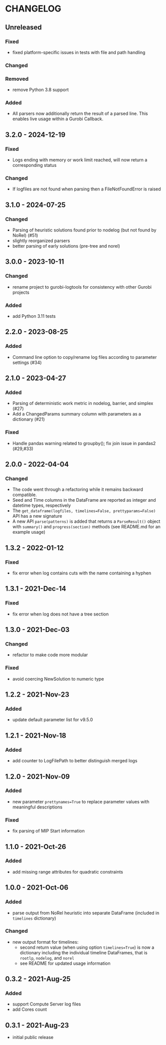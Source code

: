 # CHANGELOG
## Unreleased
### Fixed
- fixed platform-specific issues in tests with file and path handling
### Changed
### Removed
- remove Python 3.8 support
### Added
- All parsers now additionally return the result of a parsed line. This enables live usage within a Gurobi Callback.

## 3.2.0 - 2024-12-19
### Fixed
- Logs ending with memory or work limit reached, will now return a corresponding status
### Changed
- If logfiles are not found when parsing then a FileNotFoundError is raised

## 3.1.0 - 2024-07-25
### Changed
- Parsing of heuristic solutions found prior to nodelog (but not found by NoRel) (#51)
- slightly reorganized parsers
- better parsing of early solutions (pre-tree and norel)

## 3.0.0 - 2023-10-11
### Changed
- rename project to gurobi-logtools for consistency with other Gurobi projects
### Added
- add Python 3.11 tests

## 2.2.0 - 2023-08-25
### Added
- Command line option to copy/rename log files according to parameter settings (#34)

## 2.1.0 - 2023-04-27
### Added
- Parsing of deterministic work metric in nodelog, barrier, and simplex (#27)
- Add a ChangedParams summary column with parameters as a dictionary (#21)
### Fixed
- Handle pandas warning related to groupby(); fix join issue in pandas2 (#29,#33)

## 2.0.0 - 2022-04-04
### Changed
- The code went through a refactoring while it remains backward compatible.
- Seed and Time columns in the DataFrame are reported as integer and datetime types, respectively
- The `get_dataframe(logfiles, timelines=False, prettyparams=False)` API has a new signature
- A new API `parse(patterns)` is added that returns a `ParseResult()` object with `summary()` and `progress(section)` methods (see README.md for an example usage)


## 1.3.2 - 2022-01-12
### Fixed
- fix error when log contains cuts with the name containing a hyphen

## 1.3.1 - 2021-Dec-14
### Fixed
- fix error when log does not have a tree section

## 1.3.0 - 2021-Dec-03
### Changed
- refactor to make code more modular
### Fixed
- avoid coercing NewSolution to numeric type

## 1.2.2 - 2021-Nov-23
### Added
- update default parameter list for v9.5.0

## 1.2.1 - 2021-Nov-18
### Added
- add counter to LogFilePath to better distinguish merged logs

## 1.2.0 - 2021-Nov-09
### Added
- new parameter `prettynames=True` to replace parameter values with meaningful descriptions
### Fixed
- fix parsing of MIP Start information

## 1.1.0 - 2021-Oct-26
### Added
- add missing range attributes for quadratic constraints

## 1.0.0 - 2021-Oct-06
### Added
- parse output from NoRel heuristic into separate DataFrame (included in `timelines` dictionary)
### Changed
- new output format for timelines:
  - second return value (when using option `timelines=True`) is now a dictionary including the individual timeline DataFrames, that is `rootlp`, `nodelog`, and `norel`
  - see README for updated usage information

## 0.3.2 - 2021-Aug-25
### Added
- support Compute Server log files
- add Cores count

## 0.3.1 - 2021-Aug-23
- initial public release
